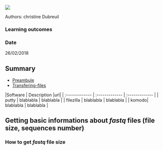 ![](http://www.southgreen.fr/sites/southgreen.fr/themes/southgreen/logo.png)

Authors: christine Dubreuil

### Learning outcomes

### Date
26/02/2018



## Summary

- [Preambule](#premabule)
- [Transfering-files](#practice-1)


<a name="premabule"></a>
|Software  | Description |url|
| :------------- | :------------- | :------------- |
| putty | blablabla   | blablabla |
| filezilla |  blablabla  | blablabla |
| komodo|  blablabla  | blablabla |

<a name="practice-1"></a>
## Getting basic informations about _fastq_ files (file size, sequences number)

### How to get _fastq_ file size
